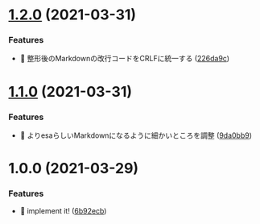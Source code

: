 # [1.2.0](https://github.com/suin/esa-markdown-format/compare/v1.1.0...v1.2.0) (2021-03-31)


### Features

* 🎸 整形後のMarkdownの改行コードをCRLFに統一する ([226da9c](https://github.com/suin/esa-markdown-format/commit/226da9c32e0a8988a576bad925cd86f773835f4a))

# [1.1.0](https://github.com/suin/esa-markdown-format/compare/v1.0.0...v1.1.0) (2021-03-31)


### Features

* 🎸 よりesaらしいMarkdownになるように細かいところを調整 ([9da0bb9](https://github.com/suin/esa-markdown-format/commit/9da0bb9b36b2374e224eb6e817a73dcaa99864b8))

# 1.0.0 (2021-03-29)


### Features

* 🎸 implement it! ([6b92ecb](https://github.com/suin/esa-markdown-format/commit/6b92ecb10d3913163843c56a527cbcf7be232d37))

